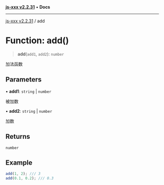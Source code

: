 [**js-xxx v2.2.31**](../README.md) • **Docs**

***

[js-xxx v2.2.31](../README.md) / add

# Function: add()

> **add**(`add1`, `add2`): `number`

加法函数

## Parameters

• **add1**: `string` \| `number`

被加数

• **add2**: `string` \| `number`

加数

## Returns

`number`

## Example

```ts
add(1, 2); /// 3
add(0.1, 0.2); /// 0.3
```
